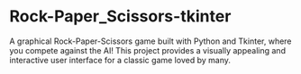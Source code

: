 # Rock-Paper_Scissors-tkinter
A graphical Rock-Paper-Scissors game built with Python and Tkinter, where you compete against the AI! This project provides a visually appealing and interactive user interface for a classic game loved by many.
